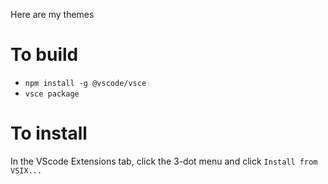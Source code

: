 Here are my themes

# To build

- `npm install -g @vscode/vsce`
- `vsce package`

# To install

In the VScode Extensions tab, click the 3-dot menu and click `Install from VSIX...`